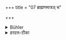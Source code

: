 +++
title = "07 ब्राह्मणमात्रञ् च"

+++

<details><summary>Bühler</summary>

7. And (he is called an Abhiśasta) who has slain a man belonging merely to the Brāhmaṇa caste (though he has not studied the Veda or been initiated for a Soma-sacrifice),
</details>

<details><summary>हरदत्त-टीका</summary>

## सूत्रम्
ब्राह्मणमात्रं च ॥ ७ ॥  
### टिप्पनी
हत्वाऽभिशस्तो भवति । मात्रग्रहणान्नाऽभिजनविद्यासंस्काराद्यपेक्षा ॥
</details>
